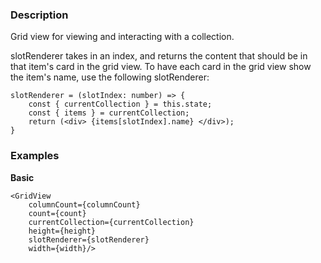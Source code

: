 ### Description
Grid view for viewing and interacting with a collection.

slotRenderer takes in an index, and returns the content that should be in that item's card in the grid view. To have each card in the grid view show the item's name, use the following slotRenderer:
```
slotRenderer = (slotIndex: number) => {
    const { currentCollection } = this.state;
    const { items } = currentCollection;
    return (<div> {items[slotIndex].name} </div>);
}
```

### Examples
**Basic**
```
<GridView 
    columnCount={columnCount}
    count={count}
    currentCollection={currentCollection}
    height={height}
    slotRenderer={slotRenderer}
    width={width}/>
```
